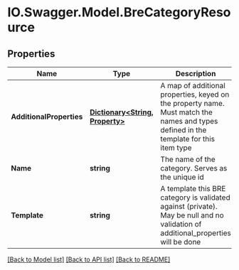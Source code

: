 # IO.Swagger.Model.BreCategoryResource
## Properties

Name | Type | Description | Notes
------------ | ------------- | ------------- | -------------
**AdditionalProperties** | [**Dictionary&lt;String, Property&gt;**](Property.md) | A map of additional properties, keyed on the property name.  Must match the names and types defined in the template for this item type | [optional] [default to null]
**Name** | **string** | The name of the category. Serves as the unique id | [optional] [default to null]
**Template** | **string** | A template this BRE category is validated against (private). May be null and no validation of additional_properties will be done | [optional] [default to null]

[[Back to Model list]](../README.md#documentation-for-models) [[Back to API list]](../README.md#documentation-for-api-endpoints) [[Back to README]](../README.md)


